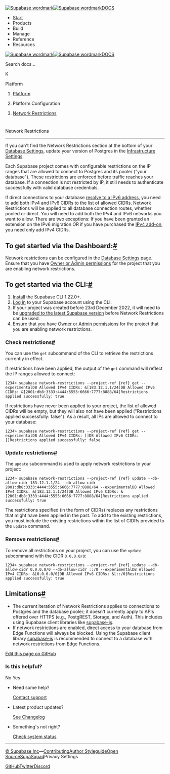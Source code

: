 [![Supabase wordmark](https://supabase.com/docs/_next/image?url=%2Fdocs%2Fsupabase-dark.svg&w=256&q=75&dpl=dpl_5BYG5BkQhU19GEfZfhcgAbeGcRQo)![Supabase wordmark](https://supabase.com/docs/_next/image?url=%2Fdocs%2Fsupabase-light.svg&w=256&q=75&dpl=dpl_5BYG5BkQhU19GEfZfhcgAbeGcRQo)DOCS](https://supabase.com/docs)

-   [Start](https://supabase.com/docs/guides/getting-started)
-   Products
-   Build
-   Manage
-   Reference
-   Resources

[![Supabase wordmark](https://supabase.com/docs/_next/image?url=%2Fdocs%2Fsupabase-dark.svg&w=256&q=75&dpl=dpl_5BYG5BkQhU19GEfZfhcgAbeGcRQo)![Supabase wordmark](https://supabase.com/docs/_next/image?url=%2Fdocs%2Fsupabase-light.svg&w=256&q=75&dpl=dpl_5BYG5BkQhU19GEfZfhcgAbeGcRQo)DOCS](https://supabase.com/docs)

Search docs...

K

Platform

1.  [Platform](https://supabase.com/docs/guides/platform)

3.  Platform Configuration

5.  [Network Restrictions](https://supabase.com/docs/guides/platform/network-restrictions)

# 

Network Restrictions

* * *

If you can't find the Network Restrictions section at the bottom of your [Database Settings](https://supabase.com/dashboard/project/_/settings/database), update your version of Postgres in the [Infrastructure Settings](https://supabase.com/dashboard/project/_/settings/infrastructure).

Each Supabase project comes with configurable restrictions on the IP ranges that are allowed to connect to Postgres and its pooler ("your database"). These restrictions are enforced before traffic reaches your database. If a connection is not restricted by IP, it still needs to authenticate successfully with valid database credentials.

If direct connections to your database [resolve to a IPv6 address](https://supabase.com/dashboard/project/_/settings/database), you need to add both IPv4 and IPv6 CIDRs to the list of allowed CIDRs. Network Restrictions will be applied to all database connection routes, whether pooled or direct. You will need to add both the IPv4 and IPv6 networks you want to allow. There are two exceptions: If you have been granted an extension on the IPv6 migration OR if you have purchased the [IPv4 add-on](https://supabase.com/dashboard/project/_/settings/addons), you need only add IPv4 CIDRs.

## To get started via the Dashboard:[#](#to-get-started-via-the-dashboard)

Network restrictions can be configured in the [Database Settings](https://supabase.com/dashboard/project/_/settings/database) page. Ensure that you have [Owner or Admin permissions](https://supabase.com/docs/guides/platform/access-control#manage-team-members) for the project that you are enabling network restrictions.

## To get started via the CLI:[#](#to-get-started-via-the-cli)

1.  [Install](https://supabase.com/docs/guides/cli) the Supabase CLI 1.22.0+.
2.  [Log in](https://supabase.com/docs/guides/cli/local-development#log-in-to-the-supabase-cli) to your Supabase account using the CLI.
3.  If your project was created before 23rd December 2022, it will need to be [upgraded to the latest Supabase version](https://supabase.com/docs/guides/platform/migrating-and-upgrading-projects) before Network Restrictions can be used.
4.  Ensure that you have [Owner or Admin permissions](https://supabase.com/docs/guides/platform/access-control#manage-team-members) for the project that you are enabling network restrictions.

### Check restrictions[#](#check-restrictions)

You can use the `get` subcommand of the CLI to retrieve the restrictions currently in effect.

If restrictions have been applied, the output of the `get` command will reflect the IP ranges allowed to connect:

```
1234> supabase network-restrictions --project-ref {ref} get --experimentalDB Allowed IPv4 CIDRs: &[183.12.1.1/24]DB Allowed IPv6 CIDRs: &[2001:db8:3333:4444:5555:6666:7777:8888/64]Restrictions applied successfully: true
```

If restrictions have never been applied to your project, the list of allowed CIDRs will be empty, but they will also not have been applied ("Restrictions applied successfully: false"). As a result, all IPs are allowed to connect to your database:

```
1234> supabase network-restrictions --project-ref {ref} get --experimentalDB Allowed IPv4 CIDRs: []DB Allowed IPv6 CIDRs: []Restrictions applied successfully: false
```

### Update restrictions[#](#update-restrictions)

The `update` subcommand is used to apply network restrictions to your project:

```
1234> supabase network-restrictions --project-ref {ref} update --db-allow-cidr 183.12.1.1/24 --db-allow-cidr 2001:db8:3333:4444:5555:6666:7777:8888/64 --experimentalDB Allowed IPv4 CIDRs: &[183.12.1.1/24]DB Allowed IPv6 CIDRs: &[2001:db8:3333:4444:5555:6666:7777:8888/64]Restrictions applied successfully: true
```

The restrictions specified (in the form of CIDRs) replaces any restrictions that might have been applied in the past. To add to the existing restrictions, you must include the existing restrictions within the list of CIDRs provided to the `update` command.

### Remove restrictions[#](#remove-restrictions)

To remove all restrictions on your project, you can use the `update` subcommand with the CIDR `0.0.0.0/0`:

```
1234> supabase network-restrictions --project-ref {ref} update --db-allow-cidr 0.0.0.0/0 --db-allow-cidr ::/0 --experimentalDB Allowed IPv4 CIDRs: &[0.0.0.0/0]DB Allowed IPv6 CIDRs: &[::/0]Restrictions applied successfully: true
```

## Limitations[#](#limitations)

-   The current iteration of Network Restrictions applies to connections to Postgres and the database pooler; it doesn't currently apply to APIs offered over HTTPS (e.g., PostgREST, Storage, and Auth). This includes using Supabase client libraries like [supabase-js](https://supabase.com/docs/reference/javascript).
-   If network restrictions are enabled, direct access to your database from Edge Functions will always be blocked. Using the Supabase client library [supabase-js](https://supabase.com/docs/reference/javascript) is recommended to connect to a database with network restrictions from Edge Functions.

[Edit this page on GitHub](https://github.com/supabase/supabase/blob/master/apps/docs/content/guides/platform/network-restrictions.mdx)

### Is this helpful?

No Yes

-   Need some help?
    
    [Contact support](https://supabase.com/support)
-   Latest product updates?
    
    [See Changelog](https://supabase.com/changelog)
-   Something's not right?
    
    [Check system status](https://status.supabase.com/)

* * *

[© Supabase Inc](https://supabase.com/)—[Contributing](https://github.com/supabase/supabase/blob/master/apps/docs/DEVELOPERS.md)[Author Styleguide](https://github.com/supabase/supabase/blob/master/apps/docs/CONTRIBUTING.md)[Open Source](https://supabase.com/open-source)[SupaSquad](https://supabase.com/supasquad)Privacy Settings

[GitHub](https://github.com/supabase/supabase)[Twitter](https://twitter.com/supabase)[Discord](https://discord.supabase.com/)